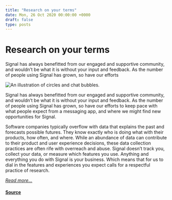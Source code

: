 ```yaml
---
title: "Research on your terms"
date: Mon, 26 Oct 2020 00:00:00 +0000
draft: false
type: posts
---
```

# Research on your terms





 Signal has always benefitted from our engaged and supportive community, and wouldn’t be what it is without your input and feedback. As the number of people using Signal has grown, so have our efforts

![An illustration of circles and chat bubbles.](/blog/images/research-header.png)

Signal has always benefitted from our engaged and supportive community, and wouldn’t be what it is without your input and feedback. As the number of people using Signal has grown, so have our efforts to keep pace with what people expect from a messaging app, and where we might find new opportunities for Signal.

Software companies typically overflow with data that explains the past and forecasts possible futures. They know exactly who is doing what with their products, how often, and where. While an abundance of data can contribute to their product and user experience decisions, these data collection practices are often rife with overreach and abuse. Signal doesn’t track you, collect your data, or measure which features you use. Anything and everything you do with Signal is your business. Which means that for us to dial in the features and experiences you expect calls for a respectful practice of research.

[_Read more..._](https://signal.org/blog/signal-research/)

#### [Source](https://signal.org/blog/signal-research/)

